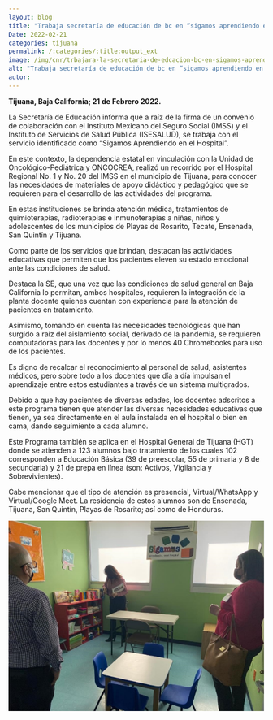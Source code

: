 ```yaml
---
layout: blog
title: "Trabaja secretaría de educación de bc en “sigamos aprendiendo en el hospital”"
Date: 2022-02-21
categories: tijuana
permalink: /:categories/:title:output_ext
image: /img/cnr/trbajara-la-secretaria-de-edcacion-bc-en-sigamos-aprendiendo.png
alt: "Trabaja secretaría de educación de bc en “sigamos aprendiendo en el hospital”"
autor:
---
```


**Tijuana, Baja California; 21 de Febrero 2022.** 

La Secretaría de Educación informa que a raíz de la firma de un convenio de colaboración con el Instituto Mexicano del Seguro Social (IMSS) y el Instituto de Servicios de Salud Pública (ISESALUD), se trabaja con el servicio identificado como “Sigamos Aprendiendo en el Hospital”.

En este contexto, la dependencia estatal en vinculación con la Unidad de Oncológico-Pediátrica y ONCOCREA, realizó un recorrido por el Hospital Regional No. 1 y No. 20 del IMSS en el municipio de Tijuana,  para conocer las necesidades de materiales de apoyo didáctico y pedagógico que se requieren para el desarrollo de las actividades del programa.

En estas instituciones se brinda atención médica, tratamientos de quimioterapias, radioterapias e inmunoterapias a niñas, niños y adolescentes de los municipios de Playas de Rosarito, Tecate, Ensenada, San Quintín y Tijuana.

Como parte de los servicios que brindan, destacan las actividades educativas que permiten que los pacientes eleven su estado emocional ante las condiciones de salud.

Destaca la SE, que una vez que las condiciones de salud general en Baja California lo permitan, ambos hospitales, requieren la integración de la planta docente quienes cuentan con experiencia para la atención de pacientes en tratamiento.

Asimismo, tomando en cuenta las necesidades tecnológicas que han surgido a raíz del aislamiento social, derivado de la pandemia, se requieren computadoras para los docentes y por lo menos 40 Chromebooks para uso de los pacientes.

Es digno de recalcar el reconocimiento al personal de salud, asistentes médicos, pero sobre todo a los docentes que día a día impulsan el aprendizaje entre estos estudiantes a través de un sistema multigrados.

Debido a que hay pacientes de diversas edades, los docentes adscritos a este programa tienen que atender las diversas necesidades educativas que tienen, ya sea directamente en el aula instalada en el hospital o bien en cama, dando seguimiento a cada alumno.

Este Programa también se aplica en el Hospital General de Tijuana (HGT) donde se atienden a 123 alumnos bajo tratamiento de los cuales 102 corresponden a Educación Básica (39 de preescolar, 55 de primaria y 8 de secundaria) y 21 de prepa en línea (son: Activos, Vigilancia y Sobrevivientes). 

Cabe mencionar que el tipo de atención es presencial, Virtual/WhatsApp y Virtual/Google Meet. La residencia de estos alumnos son de Ensenada, Tijuana, San Quintín, Playas de Rosarito; así como de Honduras.

<div id="carouselExampleSlidesOnly" class="carousel slide" data-ride="carousel">
  <div class="carousel-inner">
    <div class="carousel-item active">
       <img class="d-block w-100" src="/img/cnr/trbajara-la-secretaria-de-edcacion-bc-en-sigamos-aprendiendo.png" loading="lazy"  alt="Trabaja secretaría de educación de bc en “sigamos aprendiendo en el hospital”">
    </div>
  </div>
</div>